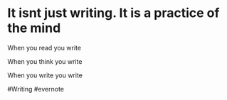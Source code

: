 # It isnt just writing. It is a practice of the mind

When you read you write

When you think you write

When you write you write

\#Writing #evernote

